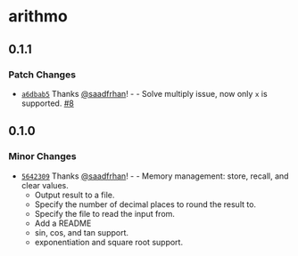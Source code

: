 # arithmo

## 0.1.1

### Patch Changes

- [`a6dbab5`](https://github.com/saadfrhan/arithmo/commit/a6dbab500c1afbebdf5933cfca2a6b45090dc079) Thanks [@saadfrhan](https://github.com/saadfrhan)! - - Solve multiply issue, now only `x` is supported. [#8](https://github.com/saadfrhan/arithmo/issues/8)

## 0.1.0

### Minor Changes

- [`5642309`](https://github.com/saadfrhan/arithmo/commit/5642309ad307e543493f9301415c2059738581a0) Thanks [@saadfrhan](https://github.com/saadfrhan)! - - Memory management: store, recall, and clear values.
  - Output result to a file.
  - Specify the number of decimal places to round the result to.
  - Specify the file to read the input from.
  - Add a README
  - sin, cos, and tan support.
  - exponentiation and square root support.
